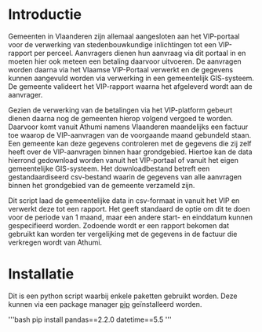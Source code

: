 # Introductie

Gemeenten in Vlaanderen zijn allemaal aangesloten aan het VIP-portaal voor de verwerking van stedenbouwkundige inlichtingen tot een VIP-rapport per perceel. Aanvragers dienen hun aanvraag via dit portaal in en moeten hier ook meteen een betaling daarvoor uitvoeren. De aanvragen worden daarna via het Vlaamse VIP-Portaal verwerkt en de gegevens kunnen aangevuld worden via verwerking in een gemeentelijk GIS-systeem. De gemeente valideert het VIP-rapport waarna het afgeleverd wordt aan de aanvrager.

Gezien de verwerking van de betalingen via het VIP-platform gebeurt dienen daarna nog de gemeenten hierop volgend vergoed te worden. Daarvoor komt vanuit Athumi namens Vlaanderen maandelijks een factuur toe waarop de VIP-aanvragen van de voorgaande maand gebundeld staan. Een gemeente kan deze gegevens controleren met de gegevens die zij zelf heeft over de VIP-aanvragen binnen haar grondgebied. Hiertoe kan de data hierrond gedownload worden vanuit het VIP-portaal of vanuit het eigen gemeentelijke GIS-systeem. Het downloadbestand betreft een gestandaardiseerd csv-bestand waarin de gegevens van alle aanvragen binnen het grondgebied van de gemeente verzameld zijn.

Dit script laad de gemeentelijke data in csv-formaat in vanuit het VIP en verwerkt deze tot een rapport. Het geeft standaard de optie om dit te doen voor de periode van 1 maand, maar een andere start- en einddatum kunnen gespecifieerd worden. Zodoende wordt er een rapport bekomen dat gebruikt kan worden ter vergelijking met de gegevens in de factuur die verkregen wordt van Athumi.

# Installatie

Dit is een python script waarbij enkele paketten gebruikt worden. Deze kunnen via een package manager [pip](https://pip.pypa.io/en/stable/) geïnstalleerd worden.

'''bash
pip install pandas==2.2.0 datetime==5.5
'''
